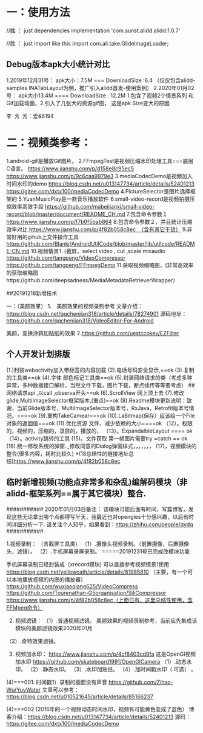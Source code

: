 # 一：使用方法

//胜 ： just dependencies
implementation 'com.sunst.alidd:alidd:1.0.7'

//胜 ： just import like this
import com.ali.take.GlideImageLoader;


## Debug版本apk大小统计对比
1.2019年12月31号：  apk大小：7.5M ===  DownloadSize :6.4  （仅仅包含alidd-samples INATabLayout为例，推广引入alidd首发-使用案例）
2.2020年01月02号：  apk大小13.4M  ==== DownloadSize : 12.2M  1.包含了视频2个情景系列 和 Gif加载动画，2.引入了几张大的资源gif图， 这是apk Size变大的原因

李&#8194;芳&#8194;芳：爱&8194

# 二：视频类参考：

1.android-gif是播放Gif图片。
2.FFmpegTest是视频压缩水印处理工具===底层C语言。
https://www.jianshu.com/p/d158e8c95ec5
https://www.jianshu.com/p/9c6caa9979e3
3.mediaCodecDemo是视频加入时间水印的demo
https://blog.csdn.net/u013147734/article/details/52401213
https://gitee.com/dxtx100/mediaCodecDemo
4.PictureSelector是图片选择框架的
5.YuanMusicPlay是一款音乐播放软件
6.small-video-record是视频拍摄压缩效率高效手段
https://github.com/mabeijianxi/small-video-record/blob/master/document/README_CH.md
7.包含命令参数１
https://www.jianshu.com/p/f7b0f5bab864
8.包含命令参数２，并且统计压缩效率对比
https://www.jianshu.com/p/4f82b058c8ec　（含有其它干货）
9.非常好用的gihub上文件操作工具
https://github.com/Blankj/AndroidUtilCode/blob/master/lib/utilcode/README-CN.md
10.视频情景1（截屏，select video , cut ,scale mixaudio
https://github.com/tangpeng/VideoCompressor
https://github.com/tangpeng/FFmpegDemo
11.获取视频缩略图，(非常高效率的获取缩略图https://github.com/deepsadness/MediaMetadataRetrieverWrapper）




##20191218新增技术

一：（美颜效果）
1.　美颜效果的视频录制参考
文章介绍：
https://blog.csdn.net/qqchenjian318/article/details/78274901
源码地址：
https://github.com/qqchenjian318/VideoEditor-For-Android


美颜，变换涂鸦加贴纸的效果
2.https://github.com/uestccokey/EZFilter



## 个人开发计划排版

(1.)封装webactivity加入带标签的内容加载
(2).电话号码安全显示,==ok
(3).复制的工具类==ok
(4).字体 颜色标记工具类==ok
(5).封装网络请求的类（考虑多种异常，多种数据接口解析，当然文件下载，图片下载，断点续传等等要考虑）
##网络请求api ,以call ,observa开头==ok
(6).ScrollView 网上顶上去
(7).修改glide,MultiImageSelector框架版本,(重点)==ok
(8).Readme模块更新说明：致谢，当前Glide版本号，MultiImageSelector版本号，RxJava，Retrofit版本号情况。====ok
(9).重构TakeCamear===ok
(10).LaBitmap(保存）应该给一个File对象的返回值===ok
(11).优化资源 文件，减少依赖的大小====ok
（12）。权限的，视频的，压缩的，录屏的，播放的，
（13）。ExpandalbleLayout  ==== ok
（14）。activity跳转的工具
(15)。文件获取 第一帧图片需要try =catch  == ok
(16).统一修改系统的弹窗.,,修改同意的Dialog弹窗样式，，，，，，，
(17)，视频模块的整合(很多内容，耗时比较久)
*(18总结性的链接地址总结)https://www.jianshu.com/p/4f82b058c8ec


## 临时新增视频(功能点非常多和杂乱)编解码模块（非alidd-框架系列==属于其它模块）整合.

###########
2020年01月03日备注：
该模块可能后面有时间，写篇博客，发现这些无论拿出哪个点都得写半天，我最近也对opengles十分感兴趣，以后有时间详细分析一下. 请关注个人知乎，如果看到：https://zhihu.com/people/qydq
###########

1.视频录制： （含截屏工具类）
（1）.摄像头视频录制。（前置摄像，后置摄像头，滤镜）。
（2）.手机屏幕录屏录制。 =====20191231号已完成改模块功能

手机屏幕录制已经封装成（xrecord模块) 可以直接参考视频情景1使用
https://blog.csdn.net/yellowcath/article/details/81985810 （主要，有一个可以本地播放视频的内嵌的播放器）
https://github.com/wuxiaoqiang625/VideoCompress
https://github.com/Tourenathan-G5organisation/SiliCompressor
https://www.jianshu.com/p/4f82b058c8ec（上面已有，这里总结性使用，含FFMpeg命令）

2. 视频滤镜：
（1）.普通视频滤镜。
美颜效果的视频录制参考，当前应先集成该模块的美颜滤镜效果2020年01月

（2）.奇特效果滤镜。

3. 视频加水印：
https://www.jianshu.com/p/4cf8403cd9fa  这是OpenGl视频加水印
https://github.com/skateboard1991/OpenGlCamera
（1）.动态水印。
（2）.静态水印。
（3）.水印加贴纸。
（4）.加时间戳水印（ 可选） 。

(4)===001:
时间戳1）录制的画面没有声音
https://github.com/Zihao-Wu/YuvWater
文章可以参考：
https://blog.csdn.net/u010521645/article/details/85166237

(4)===002 (2016年的一个视频动态时间水印，视频有可能黄色变成了蓝色）
博客介绍：https://blog.csdn.net/u013147734/article/details/52401213
源码：https://gitee.com/dxtx100/mediaCodecDemo